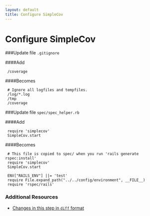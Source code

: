 ```yaml
---
layout: default
title: Configure SimpleCov
---
```


<h1 id="main">Configure SimpleCov</h1>

###Update file `.gitignore`

####Add
```
 /coverage
```


####Becomes
```
 # Ignore all logfiles and tempfiles.
 /log/*.log
 /tmp
 /coverage

```


###Update file `spec/spec_helper.rb`

####Add
```
 require 'simplecov'
 SimpleCov.start
```


####Becomes
```
 # This file is copied to spec/ when you run 'rails generate rspec:install'
 require 'simplecov'
 SimpleCov.start
 
 ENV["RAILS_ENV"] ||= 'test'
 require File.expand_path("../../config/environment", __FILE__)
 require 'rspec/rails'

```



### Additional Resources

* [Changes in this step in `diff` format](https://github.com/software-academy/rails_getting_started_bdd/commit/ddb83f267e378a0c99ead0114b549fa47390558d)

